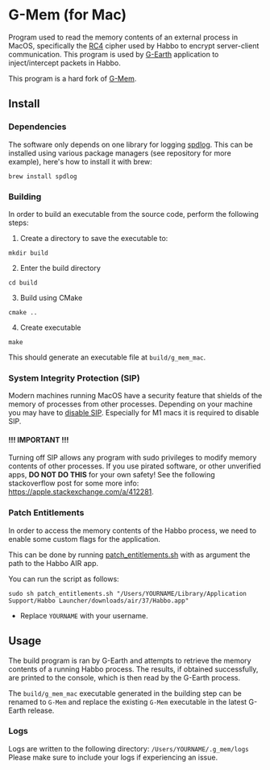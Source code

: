 # G-Mem (for Mac)

Program used to read the memory contents of an external process in MacOS,
specifically the [RC4](https://en.wikipedia.org/wiki/RC4) cipher used by Habbo to encrypt server-client communication. 
This program is used by [G-Earth](https://github.com/sirjonasxx/G-Earth) application to inject/intercept packets in Habbo. 

This program is a hard fork of [G-Mem](https://github.com/sirjonasxx/G-Mem).
## Install

### Dependencies
The software only depends on one library for logging [spdlog](https://github.com/gabime/spdlog).
This can be installed using various package managers (see repository for more example), 
here's how to install it with brew:
```shell
brew install spdlog
```

### Building
In order to build an executable from the source code, perform the following steps:
1. Create a directory to save the executable to:
```shell
mkdir build
```
2. Enter the build directory
```shell
cd build
```
3. Build using CMake
```shell
cmake ..
```
4. Create executable
```shell
make
```
This should generate an executable file at `build/g_mem_mac`.

### System Integrity Protection (SIP)
Modern machines running MacOS have a security feature that shields of the memory of processes from other processes. 
Depending on your machine you may have to [disable SIP](https://developer.apple.com/documentation/security/disabling_and_enabling_system_integrity_protection).
Especially for M1 macs it is required to disable SIP. 

#### !!! IMPORTANT !!!
Turning off SIP allows any program with sudo privileges to modify memory contents of other processes. 
If you use pirated software, or other unverified apps, **DO NOT DO THIS** for your own safety! See the following stackoverflow post for some more info: https://apple.stackexchange.com/a/412281.

### Patch Entitlements
In order to access the memory contents of the Habbo process,
we need to enable some custom flags for the application.

This can be done by running [patch_entitlements.sh](patch_entitlements.sh)
with as argument the path to the Habbo AIR app.

You can run the script as follows:
```shell
sudo sh patch_entitlements.sh "/Users/YOURNAME/Library/Application Support/Habbo Launcher/downloads/air/37/Habbo.app"
```
* Replace `YOURNAME` with your username.

## Usage

The build program is ran by G-Earth and attempts to retrieve the memory contents 
of a running Habbo process. The results, if obtained successfully, are printed to the console,
which is then read by the G-Earth process.

The `build/g_mem_mac` executable generated in the building step can be renamed to `G-Mem` and replace the existing `G-Mem` executable in the latest G-Earth release. 

### Logs
Logs are written to the following directory:
`/Users/YOURNAME/.g_mem/logs`
Please make sure to include your logs if experiencing an issue. 
